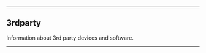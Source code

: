 _______________________________________________________________________________
## 3rdparty

Information about 3rd party devices and software.

_______________________________________________________________________________
